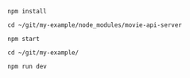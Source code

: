 `npm install`

`cd ~/git/my-example/node_modules/movie-api-server`

`npm start`

`cd ~/git/my-example/`

`npm run dev`
